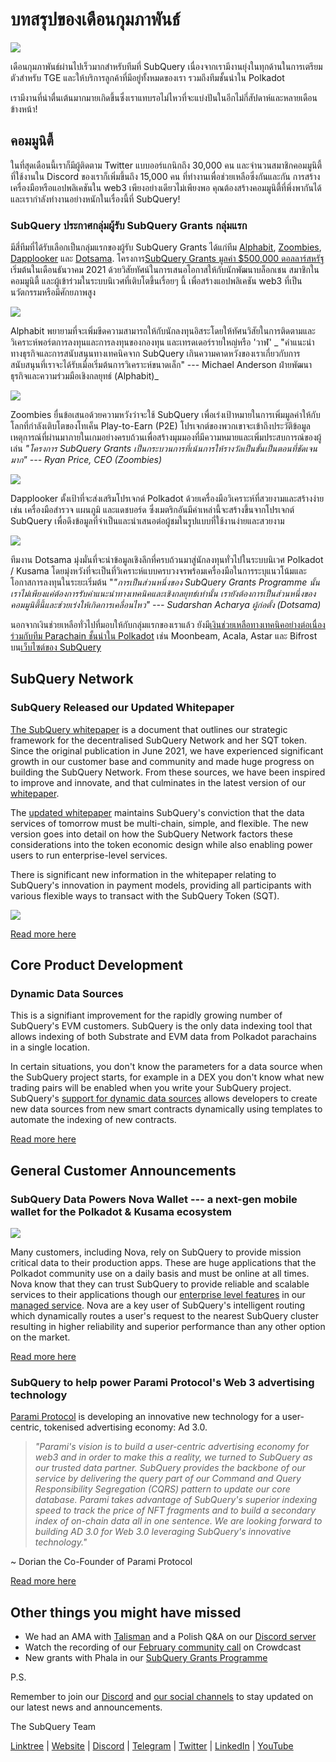 # บทสรุปของเดือนกุมภาพันธ์

![](https://miro.medium.com/max/1400/1*T3DLiAKSIy-AjRia_JJjow.png)

เดือนกุมภาพันธ์ผ่านไปเร็วมากสำหรับทีมที่ SubQuery เนื่องจากเรามีงานยุ่งในทุกด้านในการเตรียมตัวสำหรับ TGE และให้บริการลูกค้าที่มีอยู่ทั้งหมดของเรา รวมถึงทีมชั้นนำใน Polkadot

เรามีงานที่น่าตื่นเต้นมากมายเกิดขึ้นซึ่งเราแทบรอไม่ไหวที่จะแบ่งปันในอีกไม่กี่สัปดาห์และหลายเดือนข้างหน้า!

## คอมมูนิตี้

ในที่สุดเดือนนี้เราก็มีผู้ติดตาม Twitter แบบออร์แกนิกถึง 30,000 คน และจำนวนสมาชิกคอมมูนิตี้ที่ใช้งานใน Discord ของเราก็เพิ่มขึ้นถึง 15,000 คน ที่ทำงานเพื่อช่วยเหลือซึ่งกันและกัน การสร้างเครื่องมือหรือแอปพลิเคชันใน web3 เพียงอย่างเดียวไม่เพียงพอ คุณต้องสร้างคอมมูนิตี้ที่พึ่งพากันได้และเรากำลังทำงานอย่างหนักในเรื่องนี้ที่ SubQuery!

### SubQuery ประกาศกลุ่มผู้รับ SubQuery Grants กลุ่มแรก

มีสี่ทีมที่ได้รับเลือกเป็นกลุ่มแรกของผู้รับ SubQuery Grants ได้แก่ทีม [Alphabit](https://www.polkadata.xyz/), [Zoombies](https://zoombies.world/), [Dapplooker](https://dapplooker.com/) และ [Dotsama](http://dotsama.ai/). โครงการ[SubQuery Grants มูลค่า $500,000 ดอลลาร์สหรัฐ](https://subquery.network/grants) เริ่มต้นในเดือนธันวาคม 2021 ด้วยวิสัยทัศน์ในการเสนอโอกาสให้กับนักพัฒนาบล็อกเชน สมาชิกในคอมมูนิตี้ และผู้เข้าร่วมในระบบนิเวศที่เติบโตขึ้นเรื่อยๆ นี้ เพื่อสร้างแอปพลิเคชัน web3 ที่เป็นนวัตกรรมหรือมีศักยภาพสูง

![](https://miro.medium.com/max/1400/1*tBnWK4svpGbGuP3mCXyGDg.png)

Alphabit พยายามที่จะเพิ่มขีดความสามารถให้กับนักลงทุนอิสระโดยให้ทัศนวิสัยในการติดตามและวิเคราะห์พอร์ตการลงทุนและการลงทุนของกองทุน และเทรดเดอร์รายใหญ่หรือ 'วาฬ' _ "คำแนะนำทางธุรกิจและการสนับสนุนทางเทคนิคจาก SubQuery เกินความคาดหวังของเราเกี่ยวกับการสนับสนุนที่เราจะได้รับเมื่อเริ่มต้นการวิเคราะห์ขนาดเล็ก" --- Michael Anderson ฝ่ายพัฒนาธุรกิจและความร่วมมือเชิงกลยุทธ์ (Alphabit)_

![](https://miro.medium.com/max/1400/1*TpHBDhA7WqNGTOxz9LpifQ.png)

Zoombies ยื่นข้อเสนอด้วยความหวังว่าจะใช้ SubQuery เพื่อเร่งเป้าหมายในการเพิ่มมูลค่าให้กับโลกที่กำลังเติบโตของโทเค็น Play-to-Earn (P2E) โปรเจกต์ของพวกเขาจะเข้าถึงประวัติข้อมูลเหตุการณ์ที่ผ่านมาภายในเกมอย่างครบถ้วนเพื่อสร้างมุมมองที่มีความหมายและเพิ่มประสบการณ์ของผู้เล่น _"โครงการ SubQuery Grants เป็นกระบวนการที่เน้นการให้รางวัลเป็นขั้นเป็นตอนที่ชัดเจนมาก" --- Ryan Price, CEO (Zoombies)_

![](https://miro.medium.com/max/1400/1*4rPD0g-pC3MOU5M5vAtS4w.png)

Dapplooker ตั้งเป้าที่จะส่งเสริมโปรเจกต์ Polkadot ด้วยเครื่องมือวิเคราะห์ที่สวยงามและสร้างง่าย เช่น เครื่องมือสำรวจ แผนภูมิ และแดชบอร์ด ซึ่งเมตริกอันมีค่าเหล่านี้จะสร้างขึ้นจากโปรเจกต์ SubQuery เพื่อดึงข้อมูลที่จำเป็นและนำเสนอต่อผู้ชมในรูปแบบที่ใช้งานง่ายและสวยงาม

![](https://miro.medium.com/max/1400/1*kC8QYVvlUZwUfgXTBFQbgg.png)

ทีมงาน Dotsama มุ่งมั่นที่จะนำข้อมูลเชิงลึกที่ครบถ้วนมาสู่นักลงทุนทั่วไปในระบบนิเวศ Polkadot / Kusama โดยมุ่งหวังที่จะเป็นที่วิเคราะห์แบบครบวงจรพร้อมเครื่องมือในการระบุแนวโน้มและโอกาสการลงทุนในระยะเริ่มต้น "_"การเป็นส่วนหนึ่งของ SubQuery Grants Programme นั้น เราไม่เพียงแค่ต้องการรับคำแนะนำทางเทคนิคและเชิงกลยุทธ์เท่านั้น เรายังต้องการเป็นส่วนหนึ่งของคอมมูนิตี้นี้และช่วยเร่งให้เกิดการเคลื่อนไหว" --- Sudarshan Acharya ผู้ก่อตั้ง (Dotsama)_

นอกจากเงินช่วยเหลือทั่วไปที่มอบให้กับกลุ่มแรกของเราแล้ว ยังมี[เงินช่วยเหลือทางเทคนิคอย่างต่อเนื่องร่วมกับทีม Parachain ชั้นนำใน Polkadot](../blogs/20220127-grants-bounties.md) เช่น Moonbeam, Acala, Astar และ Bifrost บน[เว็บไซต์ของ SubQuery](https://subquery.network/grants)

## SubQuery Network

### SubQuery Released our Updated Whitepaper

[The SubQuery whitepaper](https://static.subquery.network/whitepaper.pdf) is a document that outlines our strategic framework for the decentralised SubQuery Network and her SQT token. Since the original publication in June 2021, we have experienced significant growth in our customer base and community and made huge progress on building the SubQuery Network. From these sources, we have been inspired to improve and innovate, and that culminates in the latest version of our [whitepaper](https://static.subquery.network/whitepaper.pdf).

The [updated whitepaper](https://static.subquery.network/whitepaper.pdf) maintains SubQuery's conviction that the data services of tomorrow must be multi-chain, simple, and flexible. The new version goes into detail on how the SubQuery Network factors these considerations into the token economic design while also enabling power users to run enterprise-level services.

There is significant new information in the whitepaper relating to SubQuery's innovation in payment models, providing all participants with various flexible ways to transact with the SubQuery Token (SQT).

![](https://miro.medium.com/max/1400/1*EhLefs3-lb47y2LC4Z6jWA.png)

[Read more here](../blogs/20220216-whitepaper-update.md)

## Core Product Development

### Dynamic Data Sources

This is a signifiant improvement for the rapidly growing number of SubQuery's EVM customers. SubQuery is the only data indexing tool that allows indexing of both Substrate and EVM data from Polkadot parachains in a single location.

In certain situations, you don't know the parameters for a data source when the SubQuery project starts, for example in a DEX you don't know what new trading pairs will be enabled when you write your SubQuery project. SubQuery's [support for dynamic data sources](https://university.subquery.network/build/dynamicdatasources.html) allows developers to create new data sources from new smart contracts dynamically using templates to automate the indexing of new contracts.

[Read more here](https://university.subquery.network/build/dynamicdatasources.html)

## General Customer Announcements

### SubQuery Data Powers Nova Wallet --- a next-gen mobile wallet for the Polkadot & Kusama ecosystem

![](https://miro.medium.com/max/1400/1*NkYmEpYLpZYFRkANrvpwPw.png)

Many customers, including Nova, rely on SubQuery to provide mission critical data to their production apps. These are huge applications that the Polkadot community use on a daily basis and must be online at all times. Nova know that they can trust SubQuery to provide reliable and scalable services to their applications though our [enterprise level features](https://blog.subquery.network/blogs/20211228-enterprise-hosted.html) in our [managed service](https://project.subquery.network/). Nova are a key user of SubQuery's intelligent routing which dynamically routes a user's request to the nearest SubQuery cluster resulting in higher reliability and superior performance than any other option on the market.

[Read more here](../customer_announcements/20220210-nova-wallet.md)

### SubQuery to help power Parami Protocol's Web 3 advertising technology

[Parami Protocol](https://parami.io/) is developing an innovative new technology for a user-centric, tokenised advertising economy: Ad 3.0.

> _"Parami's vision is to build a user-centric advertising economy for web3 and in order to make this a reality, we turned to SubQuery as our trusted data partner. SubQuery provides the backbone of our service by delivering the query part of our Command and Query Responsibility Segregation (CQRS) pattern to update our core database. Parami takes advantage of SubQuery's superior indexing speed to track the price of NFT fragments and to build a secondary index of on-chain data all in one sentence. We are looking forward to building AD 3.0 for Web 3.0 leveraging SubQuery's innovative technology."_

~ Dorian the Co-Founder of Parami Protocol

[Read more here](../customer_announcements/20220222-parami.md)

## Other things you might have missed

- We had an AMA with [Talisman](https://talisman.xyz/) and a Polish Q&A on our [Discord server](https://discord.com/channels/796198414798028831/796198414798028834)
- Watch the recording of our [February community call](https://www.crowdcast.io/e/subquery-sessions-february) on Crowdcast
- New grants with Phala in our [SubQuery Grants Programme](https://subquery.network/grants)

P.S.

Remember to join our [Discord](https://discord.com/invite/subquery) and [our social channels](https://linktr.ee/subquerynetwork) to stay updated on our latest news and announcements.

The SubQuery Team

[Linktree](https://linktr.ee/subquerynetwork) | [Website](https://subquery.network/) | [Discord](https://discord.com/invite/78zg8aBSMG) | [Telegram](https://t.me/subquerynetwork) | [Twitter](https://twitter.com/subquerynetwork) | [LinkedIn](https://www.linkedin.com/company/subquery) | [YouTube](https://www.youtube.com/channel/UCi1a6NUUjegcLHDFLr7CqLw)

